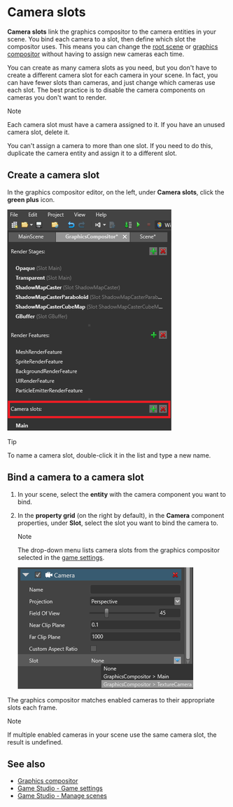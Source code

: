 # Camera slots

**Camera slots** link the graphics compositor to the camera entities in your scene. You bind each camera to a slot, then define which slot the compositor uses. This means you can change the [root scene](../../game-studio/manage-scenes.md) or [graphics compositor](index.md) without having to assign new cameras each time.

You can create as many camera slots as you need, but you don't have to create a different camera slot for each camera in your scene. In fact, you can have fewer slots than cameras, and just change which cameras use each slot. The best practice is to disable the camera components on cameras you don't want to render.

> [!Note]
> Each camera slot must have a camera assigned to it. If you have an unused camera slot, delete it.
>
> You can't assign a camera to more than one slot. If you need to do this, duplicate the camera entity and assign it to a different slot.

## Create a camera slot

In the graphics compositor editor, on the left, under **Camera slots**, click the **green plus** icon.

![Camera slots](media/graphics-compositor-camera-slots.png)

> [!Tip]
> To name a camera slot, double-click it in the list and type a new name.

## Bind a camera to a camera slot

1. In your scene, select the **entity** with the camera component you want to bind.

2. In the **property grid** (on the right by default), in the **Camera** component properties, under **Slot**, select the slot you want to bind the camera to.

    > [!Note]
    > The drop-down menu lists camera slots from the graphics compositor selected in the [game settings](../../game-studio/game-settings.md).

    ![media/graphics-compositor-overview-2.png](media/graphics-compositor-overview-2.png)

The graphics compositor matches enabled cameras to their appropriate slots each frame.

> [!Note]
> If multiple enabled cameras in your scene use the same camera slot, the result is undefined.

## See also

* [Graphics compositor](index.md)
* [Game Studio - Game settings](../../game-studio/game-settings.md)
* [Game Studio - Manage scenes](../../game-studio/manage-scenes.md)